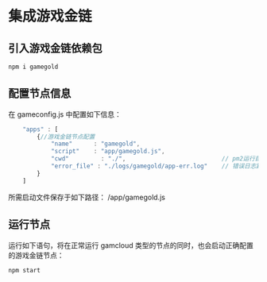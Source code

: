# 集成游戏金链

## 引入游戏金链依赖包

```bash
npm i gamegold
```

## 配置节点信息

在 gameconfig.js 中配置如下信息：
```js
    "apps" : [
        {//游戏金链节点配置
            "name"      : "gamegold",
            "script"    : "app/gamegold.js",
            "cwd"         : "./",                           // pm2运行目录相对main.js的路径
            "error_file" : "./logs/gamegold/app-err.log"    // 错误日志路径
        }
    ]
```

所需启动文件保存于如下路径：
/app/gamegold.js

## 运行节点

运行如下语句，将在正常运行 gamcloud 类型的节点的同时，也会启动正确配置的游戏金链节点：

```bash
npm start
```
